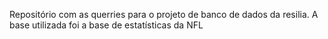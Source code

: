 Repositório com as querries para o projeto de banco de dados da resilia.
A base utilizada foi a base de estatísticas da NFL